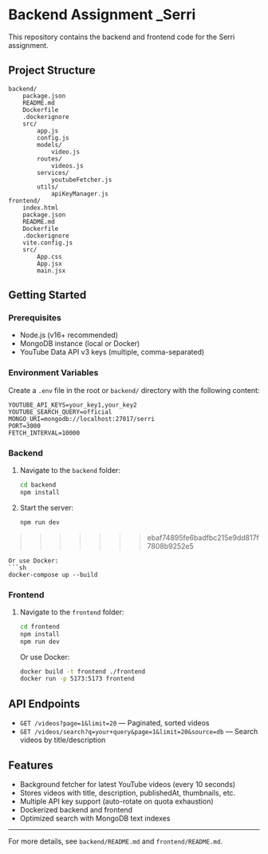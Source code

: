 # Backend Assignment _Serri

This repository contains the backend and frontend code for the Serri assignment.

## Project Structure

```
backend/
    package.json
    README.md
    Dockerfile
    .dockerignore
    src/
        app.js
        config.js
        models/
            video.js
        routes/
            videos.js
        services/
            youtubeFetcher.js
        utils/
            apiKeyManager.js
frontend/
    index.html
    package.json
    README.md
    Dockerfile
    .dockerignore
    vite.config.js
    src/
        App.css
        App.jsx
        main.jsx
```

## Getting Started

### Prerequisites
- Node.js (v16+ recommended)
- MongoDB instance (local or Docker)
- YouTube Data API v3 keys (multiple, comma-separated)

### Environment Variables
Create a `.env` file in the root or `backend/` directory with the following content:

```
YOUTUBE_API_KEYS=your_key1,your_key2
YOUTUBE_SEARCH_QUERY=official
MONGO_URI=mongodb://localhost:27017/serri
PORT=3000
FETCH_INTERVAL=10000
```

### Backend
1. Navigate to the `backend` folder:
   ```sh
   cd backend
   npm install
   ```
3. Start the server:
   ```sh
   npm run dev 
>>>>>>> ebaf74895fe6badfbc215e9dd817f7808b9252e5
   ```
   Or use Docker:
   ```sh
   docker-compose up --build
   ```

### Frontend
1. Navigate to the `frontend` folder:
   ```sh
   cd frontend
   npm install
   npm run dev
   ```
   Or use Docker:
   ```sh
   docker build -t frontend ./frontend
   docker run -p 5173:5173 frontend
   ```

## API Endpoints
- `GET /videos?page=1&limit=20` — Paginated, sorted videos
- `GET /videos/search?q=your+query&page=1&limit=20&source=db` — Search videos by title/description

## Features
- Background fetcher for latest YouTube videos (every 10 seconds)
- Stores videos with title, description, publishedAt, thumbnails, etc.
- Multiple API key support (auto-rotate on quota exhaustion)
- Dockerized backend and frontend
- Optimized search with MongoDB text indexes

---

For more details, see `backend/README.md` and `frontend/README.md`.




